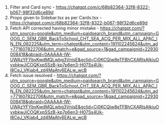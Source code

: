 1. Filter and Card sync - https://chatgpt.com/c/68b82364-32f8-8322-b067-98f32d6ce89d
2. Props given to Sidebar.tsx as per Cards.tsx - https://chatgpt.com/c/68b82364-32f8-8322-b067-98f32d6ce89d
3. Fetch API corrected having minor mistake - https://chatgpt.com/?utm_source=google&utm_medium=paidsearch_brand&utm_campaign=GOOG_C_SEM_GBR_BackToSchool_CHT_SEA_ACQ_PER_MIX_ALL_APAC_IN_EN_082225&utm_term=chatgpt&utm_content=191102245624&utm_ad=771607822706&utm_match=e&gad_source=1&gad_campaignid=22930008418&gbraid=0AAAAA-IW-UWAzYFYbvKwdMQLwbg3VnisE&gclid=Cj0KCQjw8eTFBhCXARIsAIkiuOyxbkwJiCOQKxpSSzB-kp7p6en3-H07Ss4Uk-I8CeJ_VKjab4_zd4MaAty6EALw_wcB 
4. Fetch issue resolved - https://chatgpt.com/?utm_source=google&utm_medium=paidsearch_brand&utm_campaign=GOOG_C_SEM_GBR_BackToSchool_CHT_SEA_ACQ_PER_MIX_ALL_APAC_IN_EN_082225&utm_term=chatgpt&utm_content=191102245624&utm_ad=771607822706&utm_match=e&gad_source=1&gad_campaignid=22930008418&gbraid=0AAAAA-IW-UWAzYFYbvKwdMQLwbg3VnisE&gclid=Cj0KCQjw8eTFBhCXARIsAIkiuOyxbkwJiCOQKxpSSzB-kp7p6en3-H07Ss4Uk-I8CeJ_VKjab4_zd4MaAty6EALw_wcB